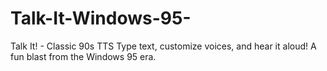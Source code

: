 # Talk-It-Windows-95-
Talk It! - Classic 90s TTS  Type text, customize voices, and hear it aloud! A fun blast from the Windows 95 era.
